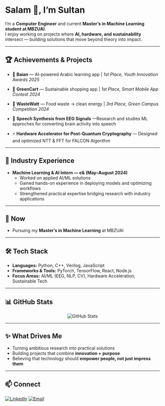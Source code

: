 # Salam 👋, I’m Sultan

I’m a **Computer Engineer** and current **Master’s in Machine Learning student at MBZUAI**.  
I enjoy working on projects where **AI, hardware, and sustainability** intersect — building solutions that move beyond theory into impact.

---

## 🏆 Achievements & Projects
- 🥇 **Baian** — AI-powered Arabic learning app | *1st Place, Youth Innovation Awards 2025*  
- 🥇 **GreenCart** — Sustainable shopping app | *1st Place, Smart Mobile App Contest 2024*  
- 🥉 **WasteWatt** — Food waste → clean energy | *3rd Place, Green Campus Competition 2024*
  
- 🧠 **Speech Synthesis from EEG Signals** —Research and studies ML approches for converting brain activity into speech  
- ⚡ **Hardware Accelerator for Post-Quantum Cryptography** — Designed and optimized NTT & FFT for FALCON Algorithm  

---

## 💼 Industry Experience
- **Machine Learning & AI Intern — e& (May–August 2024)**  
  - Worked on applied AI/ML solutions  
  - Gained hands-on experience in deploying models and optimizing workflows  
  - Strengthened practical expertise bridging research with industry applications  

---

## 🔭 Now
- Pursuing my **Master’s in Machine Learning** at MBZUAI  


---

## 🛠️ Tech Stack
- **Languages:** Python, C++, Verilog, JavaScript  
- **Frameworks & Tools:** PyTorch, TensorFlow, React, Node.js  
- **Focus Areas:** AI/ML (EEG, NLP, CV), Hardware Acceleration, Sustainable Tech  

---

## 📊 GitHub Stats
<div align="center">
  <img src="https://github-readme-stats.vercel.app/api?username=SultanAlshehhi&show_icons=true&theme=radical&hide_border=true" alt="GitHub Stats" />
</div>

---

## ✨ What Drives Me
- Turning ambitious research into practical solutions  
- Building projects that combine **innovation + purpose**  
- Believing that technology should **empower people, not just impress them**  

---

## 📫 Connect
[![LinkedIn](https://img.shields.io/badge/LinkedIn-0077B5?style=flat&logo=linkedin&logoColor=white)]([https://linkedin.com/in/your-profile](https://www.linkedin.com/in/sultan-m-alshehhi/))  
[![Email](https://img.shields.io/badge/Email-D14836?style=flat&logo=gmail&logoColor=white)](mailto:sultan.15lt@gmail.com)
